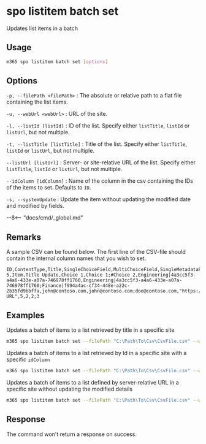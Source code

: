 # spo listitem batch set

Updates list items in a batch

## Usage

```sh
m365 spo listitem batch set [options]
```

## Options

`-p, --filePath <filePath>`
: The absolute or relative path to a flat file containing the list items.

`-u, --webUrl <webUrl>`
: URL of the site.

`-l, --listId [listId]`
: ID of the list. Specify either `listTitle`, `listId` or `listUrl`, but not multiple.

`-t, --listTitle [listTitle]`
: Title of the list. Specify either `listTitle`, `listId` or `listUrl`, but not multiple.

`--listUrl [listUrl]`
: Server- or site-relative URL of the list. Specify either `listTitle`, `listId` or `listUrl`, but not multiple.

`--idColumn [idColumn]`
: Name of the column in the csv containing the IDs of the items to set. Defaults to `ID`.

`-s, --systemUpdate`
: Update the item without updating the modified date and modified by fields.

--8<-- "docs/cmd/_global.md"

## Remarks

A sample CSV can be found below. The first line of the CSV-file should contain the internal column names that you wish to set.

```csv
ID,ContentType,Title,SingleChoiceField,MultiChoiceField,SingleMetadataField,MultiMetadataField,SinglePeopleField,MultiPeopleField,CustomHyperlink,NumberField,LookupList,LookupListMulti
5,Item,Title Update,Choice 1,Choice 1;#Choice 2,Engineering|4a3cc5f3-a4a6-433e-a07a-746978ff1760,Engineering|4a3cc5f3-a4a6-433e-a07a-746978ff1760;Finance|f994a4ac-cf34-448e-a22c-2b35fd9bbffa,john@contoso.com,john@contoso.com;doe@contoso.com,"https://bing.com, URL",5,2,2;3
```

## Examples

Updates a batch of items to a list retrieved by title in a specific site

```sh
m365 spo listitem batch set --filePath "C:\Path\To\Csv\CsvFile.csv" --webUrl https://contoso.sharepoint.com/sites/project-x --listTitle "Demo List"
```

Updates a batch of items to a list retrieved by Id in a specific site with a specific `idColumn`

```sh
m365 spo listitem batch set --filePath "C:\Path\To\Csv\CsvFile.csv" --webUrl https://contoso.sharepoint.com/sites/project-x --listId fe54c47b-22e4-4cab-8a10-3fc54003fb4c --idColumn id
```

Updates a batch of items to a list defined by server-relative URL in a specific site without updating the modified details

```sh
m365 spo listitem batch set --filePath "C:\Path\To\Csv\CsvFile.csv" --webUrl https://contoso.sharepoint.com/sites/project-x --listUrl "/sites/project-x/lists/Demo List" --systemUpdate
```

## Response

The command won't return a response on success.
